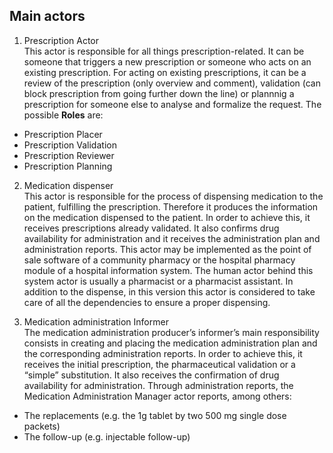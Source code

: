 ## Main actors

1. Prescription Actor  
This actor is responsible for all things prescription-related. It can be someone that triggers a new prescription or someone who acts on an existing prescription.
For acting on existing prescriptions, it can be a review of the prescription (only overview and comment), validation (can block prescription from going further down the line) or plannnig a prescription for someone else to analyse and formalize the request. The possible **Roles** are:
* Prescription Placer
* Prescription Validation
* Prescription Reviewer
* Prescription Planning
 


2. Medication dispenser  
This actor is responsible for the process of dispensing medication to the patient, fulfilling the prescription. Therefore it produces the information on the medication dispensed to the patient. In order to achieve this, it receives prescriptions already validated. It also confirms drug availability for administration and it receives the administration plan and administration reports. This actor may be implemented as the point of sale software of a community pharmacy or the hospital pharmacy module of a hospital information system. The human actor behind this system actor is usually a pharmacist or a pharmacist assistant. In addition to the dispense, in this version this actor is considered to take care of all the dependencies to ensure a proper dispensing.

3. Medication administration Informer  
The medication administration producer’s informer’s main responsibility consists in creating and placing the medication administration plan and the corresponding administration reports. In order to achieve this, it receives the initial prescription, the pharmaceutical validation or a “simple” substitution. It also receives the confirmation of drug availability for administration.
Through administration reports, the Medication Administration Manager actor reports, among others:  
* The replacements (e.g. the 1g tablet by two 500 mg single dose packets)
* The follow-up (e.g. injectable follow-up)

